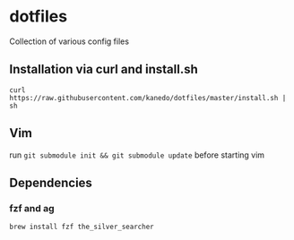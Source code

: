 dotfiles
========

Collection of various config files
## Installation via curl and install.sh

```
curl https://raw.githubusercontent.com/kanedo/dotfiles/master/install.sh | sh
```

## Vim

run ```git submodule init && git submodule update``` before starting vim

## Dependencies

### fzf and ag

`brew install fzf the_silver_searcher`
